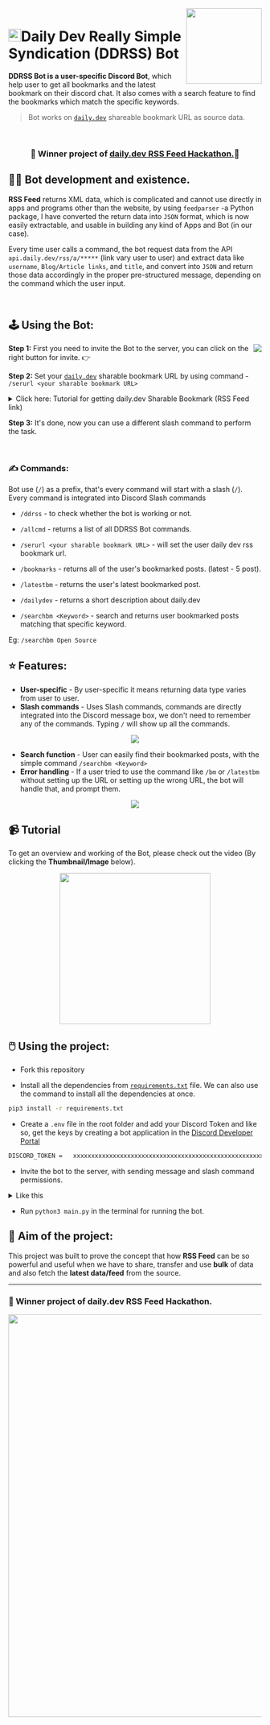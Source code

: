 <img align="right" src="https://user-images.githubusercontent.com/51878265/158046499-30013c0f-9fab-41cf-aad3-71c48c82c2f8.gif" height=150px>
<h1><img src="https://user-images.githubusercontent.com/51878265/158064566-853b9c0a-342f-4597-b88e-40a1cb9621cc.png" height=25>Daily Dev Really Simple Syndication (DDRSS) Bot</h1>

**DDRSS Bot is a user-specific Discord Bot**, which help user to get all bookmarks and the latest bookmark on their discord chat. It also comes with a search feature to find the bookmarks which match the specific keywords.
<br/>

> Bot works on [`daily.dev`](https://daily.dev/) shareable bookmark URL as source data.

<br/>
<b><h3 align="center">🎉 Winner project of <a href="https://twitter.com/dailydotdev/status/1507003555110027276?s=20&t=1jqwj4nvk0KO6uuMStV1Ig">daily.dev RSS Feed Hackathon.</a>🎉 </h3></b>

## 👨‍💻 Bot development and existence.

**RSS Feed** returns XML data, which is complicated and cannot use directly in apps and programs other than the website, by using `feedparser` -a  Python package, I have converted the return data into `JSON` format, which is now easily extractable, and usable in building any kind of Apps and Bot (in our case).

Every time user calls a command, the bot request data from the API `api.daily.dev/rss/a/*****`  (link vary user to user) and extract data like `username`, `Blog/Article links`, and `title`, and convert into `JSON` and return those data accordingly in the proper pre-structured message, depending on the command which the user input.

<br/>

## 🕹️ Using the Bot:

<a href="https://discord.com/oauth2/authorize?client_id=950398355853430824&permissions=414464661568&scope=bot%20applications.commands"><img align ="right" src="https://user-images.githubusercontent.com/51878265/158052899-f3e0760e-cef5-4eeb-bf47-1d9e2e5b2ee4.png"><a>**Step 1:** First you need to invite the Bot to the server, you can click on the right button for invite. 👉
 
**Step 2:** Set your [`daily.dev`](https://daily.dev/) sharable bookmark URL by using command - `/serurl <your sharable bookmark URL>`

<details>
 
 <summary> Click here: Tutorial for getting daily.dev Sharable Bookmark (RSS Feed link) </summary>

https://user-images.githubusercontent.com/51878265/158066794-5129f6f5-15ae-4b99-a764-e3e59bef8631.mp4
 <h6>Video Source - daily.dev Twitter<h6>
  
</details>

**Step 3:** It's done, now you can use a different slash command to perform the task.

<br/>

### ✍️ Commands:

Bot use (`/`) as a prefix, that's every command will start with a slash (`/`). Every command is integrated into Discord Slash commands
  
- `/ddrss` - to check whether the bot is working or not.
  
- `/allcmd` - returns a list of all DDRSS Bot commands.
  
- `/serurl <your sharable bookmark URL>` - will set the user daily dev rss bookmark url.
  
- `/bookmarks` - returns all of the user's bookmarked posts. (latest - 5 post).
  
- `/latestbm` - returns the user's latest bookmarked post.
  
- `/dailydev` - returns a short description about daily.dev
  
 - `/searchbm <Keyword>` - search and returns user bookmarked posts matching that specific keyword.
  
  Eg: `/searchbm Open Source`
  
  
## ⭐ Features:
  
  - **User-specific** - By user-specific it means returning data type varies from user to user.
  - **Slash commands** - Uses Slash commands, commands are directly integrated into the Discord message box, we don't need to remember any of the commands. Typing `/` will show up all the commands.
   
  <p align="center"><img src="https://user-images.githubusercontent.com/51878265/158960622-766606bc-d7d8-45cb-9f76-a14d90cd0c30.png"></p>
   
  - **Search function** - User can easily find their bookmarked posts, with the simple command `/searchbm <Keyword>`
  - **Error handling** - If a user tried to use the command like `/bm` or `/latestbm` without setting up the URL or setting up the wrong URL, the bot will handle that, and prompt them.
  
  <p align="center"><img src="https://user-images.githubusercontent.com/51878265/158960290-0bd28630-32bd-4b2d-b74f-f614607d1543.png"></p>

## 📹 Tutorial

To get an overview and working of the Bot, please check out the video (By clicking the **Thumbnail/Image** below).
  
  <p align="center"><a href="https://youtu.be/y9EkAZh2TtA"><img height="300" src="https://user-images.githubusercontent.com/51878265/158964027-932a81fd-870e-4235-bb40-98ef6f2259d1.png"><a></p>
   

## 🖱️ Using the project:

- Fork this repository
 
- Install all the dependencies from [`requirements.txt`](/resources/requirements.txt) file. We can also use the command to install all the dependencies at once.

```sh
pip3 install -r requirements.txt 
```

- Create a `.env` file in the root folder and add your Discord Token and like so, get the keys by creating a bot application in the [Discord Developer Portal](https://discord.com/developers/applications)
   
```txt
DISCORD_TOKEN =   xxxxxxxxxxxxxxxxxxxxxxxxxxxxxxxxxxxxxxxxxxxxxxxxxxxxxxx
```
   
- Invite the bot to the server, with sending message and slash command permissions.

<details>
 
 <summary>Like this</summary>
 
![Screenshot from 2022-04-08 09-46-21](https://user-images.githubusercontent.com/51878265/162361445-19b5f99e-6ec4-416c-a44a-461fb5d756a0.png)

</details>

- Run `python3 main.py` in the terminal for running the bot.
  
## 🎯 Aim of the project:

This project was built to prove the concept that how **RSS Feed** can be so powerful and useful when we have to share, transfer and use **bulk** of data and also fetch the **latest data/feed** from the source. 

---
   
### 🎉 Winner project of daily.dev RSS Feed Hackathon.
   
<p align ="center"><img src=https://user-images.githubusercontent.com/51878265/162356966-daa57aed-1e7a-4048-b62b-bddf20b4b72b.png height="800"></p>

